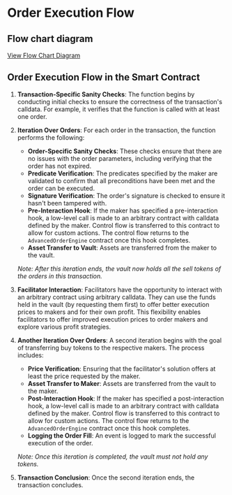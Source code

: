 # Order Execution Flow

## Flow chart diagram

[View Flow Chart Diagram](https://miro.com/app/board/uXjVMi9rdBk=/?moveToWidget=3458764566051732586&cot=14)

## Order Execution Flow in the Smart Contract

1. **Transaction-Specific Sanity Checks**: The function begins by conducting initial checks to ensure the correctness of the transaction's calldata. For example, it verifies that the function is called with at least one order.

2. **Iteration Over Orders**: For each order in the transaction, the function performs the following:

   - **Order-Specific Sanity Checks**: These checks ensure that there are no issues with the order parameters, including verifying that the order has not expired.
   - **Predicate Verification**: The predicates specified by the maker are validated to confirm that all preconditions have been met and the order can be executed.
   - **Signature Verification**: The order's signature is checked to ensure it hasn't been tampered with.
   - **Pre-Interaction Hook**: If the maker has specified a pre-interaction hook, a low-level call is made to an arbitrary contract with calldata defined by the maker. Control flow is transferred to this contract to allow for custom actions. The control flow returns to the `AdvancedOrderEngine` contract once this hook completes.
   - **Asset Transfer to Vault**: Assets are transferred from the maker to the vault.

   _Note: After this iteration ends, the vault now holds all the sell tokens of the orders in this transaction._

3. **Facilitator Interaction**: Facilitators have the opportunity to interact with an arbitrary contract using arbitrary calldata. They can use the funds held in the vault (by requesting them first) to offer better execution prices to makers and for their own profit. This flexibility enables facilitators to offer improved execution prices to order makers and explore various profit strategies.

4. **Another Iteration Over Orders**: A second iteration begins with the goal of transferring buy tokens to the respective makers. The process includes:

   - **Price Verification**: Ensuring that the facilitator's solution offers at least the price requested by the maker.
   - **Asset Transfer to Maker**: Assets are transferred from the vault to the maker.
   - **Post-Interaction Hook**: If the maker has specified a post-interaction hook, a low-level call is made to an arbitrary contract with calldata defined by the maker. Control flow is transferred to this contract to allow for custom actions. The control flow returns to the `AdvancedOrderEngine` contract once this hook completes.
   - **Logging the Order Fill**: An event is logged to mark the successful execution of the order.

   _Note: Once this iteration is completed, the vault must not hold any tokens._

5. **Transaction Conclusion**: Once the second iteration ends, the transaction concludes.
